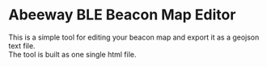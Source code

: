 # Abeeway BLE Beacon Map Editor
This is a simple tool for editing your beacon map and export it as a geojson text file.  
The tool is built as one single html file.